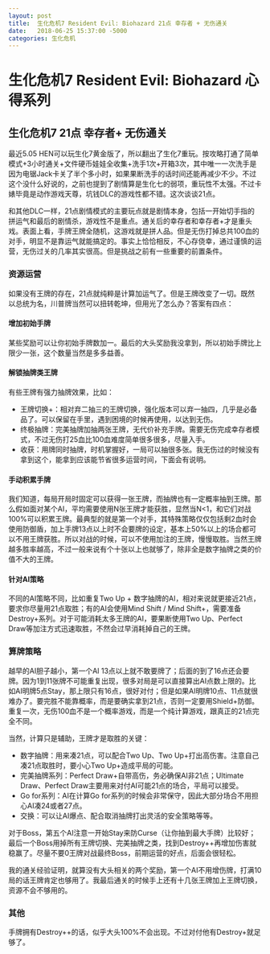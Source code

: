 ```yaml
---
layout: post
title:  生化危机7 Resident Evil: Biohazard 21点 幸存者 + 无伤通关
date:   2018-06-25 15:37:00 -5000
categories: 生化危机
---
```


# 生化危机7 Resident Evil: Biohazard 心得系列

## 生化危机7 21点 幸存者+ 无伤通关

最近5.05 HEN可以玩生化7黄金版了，所以翻出了生化7重玩。按攻略打通了简单模式+3小时通关+文件硬币娃娃全收集+洗手1次+开箱3次，其中唯一一次洗手是因为电锯Jack卡关了半个多小时，如果果断洗手的话时间还能再减少不少。不过这个没什么好说的，之前也提到了剧情算是生化七的弱项，重玩性不太强。不过卡婊毕竟是动作游戏天尊，坑钱DLC的游戏性都不错。这次谈谈21点。

和其他DLC一样，21点剧情模式的主要玩点就是剧情本身，包括一开始切手指的拼运气和最后的剧情杀，游戏性不是重点。通关后的幸存者和幸存者+才是重头戏。表面上看，手牌王牌全随机，这游戏就是拼人品。但是无伤打掉总共100血的对手，明显不是靠运气就能搞定的。事实上恰恰相反，不心存侥幸，通过谨慎的运营，无伤过关的几率其实很高。但是挑战之前有一些重要的前置条件。

### 资源运营

如果没有王牌的存在，21点就纯粹是计算加运气了。但是王牌改变了一切。既然以总统为名，川普牌当然可以扭转乾坤，但用光了怎么办？答案有四点：

#### 增加初始手牌

某些奖励可以让你初始手牌数加一。最后的大头奖励我没拿到，所以初始手牌比上限少一张，这个数量当然是多多益善。

#### 解锁抽牌类王牌

有些王牌有强力抽牌效果，比如：

- 王牌切换+：相对弃二抽三的王牌切换，强化版本可以弃一抽四，几乎是必备品了。可以保留在手里，遇到困境的时候再使用，以达到无伤。
- 终极抽牌：完美抽牌加抽两张王牌，无代价补充手牌。需要无伤完成幸存者模式，不过无伤打25血比100血难度简单很多很多，尽量入手。
- 收获：用牌同时抽牌，时机掌握好，一局可以抽很多张。我无伤过的时候没有拿到这个，能拿到应该能节省很多运营时间，下面会有说明。

#### 手动积累手牌

我们知道，每局开局时固定可以获得一张王牌，而抽牌也有一定概率抽到王牌。那么假如面对某个AI，平均需要使用N张王牌才能获胜，显然当N<1，和它们对战100%可以积累王牌。最典型的就是第一个对手，其特殊策略仅仅包括剩2血时会使用防御盾，加上手牌13点以上时不会要牌的设定，基本上50%以上的场合都可以不用王牌获胜。所以对战的时候，可以不使用加注的王牌，慢慢取胜。当然王牌越多胜率越高，不过一般来说有个十张以上也就够了，除非全是数字抽牌之类的价值不大的王牌。

#### 针对AI策略

不同的AI策略不同，比如重复Two Up + 数字抽牌的AI，相对来说就更接近21点，要求你尽量用21点取胜；有的AI会使用Mind Shift / Mind Shift+，需要准备Destroy+系列。对于可能消耗太多王牌的AI，要果断使用Two Up、Perfect Draw等加注方式迅速取胜，不然会过早消耗掉自己的王牌。

### 算牌策略

越早的AI胆子越小，第一个AI 13点以上就不敢要牌了；后面的到了16点还会要牌。因为1到11张牌不可能重复出现，很多对局是可以直接算出AI点数上限的。比如AI明牌5点Stay，那上限只有16点，很好对付；但是如果AI明牌10点、11点就很难办了。要完胜不能靠概率，而是要确实拿到21点，否则一定要用Shield+防御。重复一次，无伤100血不是一个概率游戏，而是一个纯计算游戏，跟真正的21点完全不同。

当然，计算只是辅助，王牌才是取胜的关键：

- 数字抽牌：用来凑21点，可以配合Two Up、Two Up+打出高伤害。注意自己凑21点取胜时，要小心Two Up+造成平局的可能。
- 完美抽牌系列：Perfect Draw+自带高伤，务必确保AI非21点；Ultimate Draw、Perfect Draw主要用来对付AI可能21点的场合，平局可以接受。
- Go for系列：AI在计算Go for系列的时候会非常保守，因此大部分场合不用担心AI凑24或者27点。
- 交换：可以让AI爆点、配合取消抽牌打出灵活的安全策略等等。

对于Boss，第五个AI注意一开始Stay来防Curse（让你抽到最大手牌）比较好；最后一个Boss用掉所有王牌切换、完美抽牌之类，找到Destroy++再增加伤害就稳赢了。尽量不要0王牌对战最终Boss，前期运营的好点，后面会很轻松。

我的通关经验证明，就算没有大头相关的两个奖励，第一个AI不用增伤牌，打满10局的话王牌肯定也够用了。我最后通关的时候手上还有十几张王牌加上王牌切换，资源不会不够用的。

### 其他

手牌拥有Destroy++的话，似乎大头100%不会出现。不过对付他有Destroy+就足够了。
